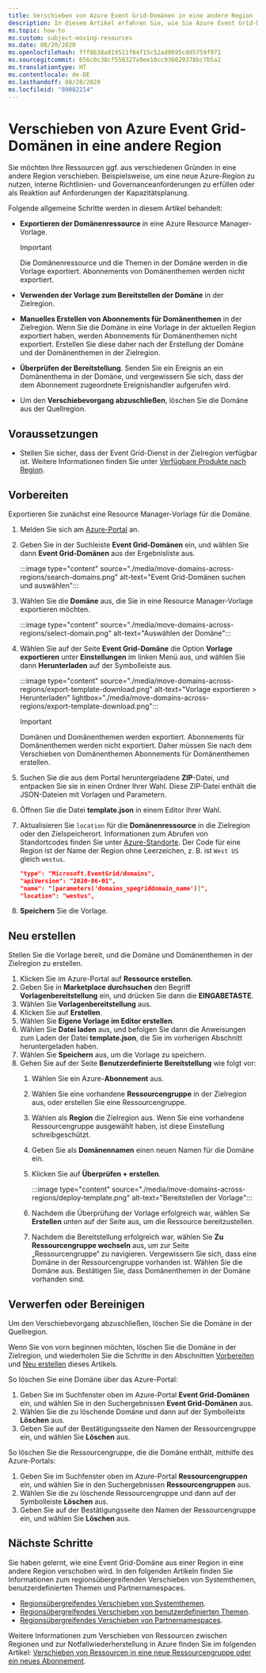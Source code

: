 ```yaml
---
title: Verschieben von Azure Event Grid-Domänen in eine andere Region
description: In diesem Artikel erfahren Sie, wie Sie Azure Event Grid-Domänen aus der aktuellen Region in eine andere Region verschieben.
ms.topic: how-to
ms.custom: subject-moving-resources
ms.date: 08/20/2020
ms.openlocfilehash: fff8638a819511f84f15c52ad0695cdd5759f971
ms.sourcegitcommit: 656c0c38cf550327a9ee10cc936029378bc7b5a2
ms.translationtype: HT
ms.contentlocale: de-DE
ms.lasthandoff: 08/28/2020
ms.locfileid: "89082214"
---
```

# <a name="move-azure-event-grid-domains-to-another-region"></a>Verschieben von Azure Event Grid-Domänen in eine andere Region
Sie möchten Ihre Ressourcen ggf. aus verschiedenen Gründen in eine andere Region verschieben. Beispielsweise, um eine neue Azure-Region zu nutzen, interne Richtlinien- und Governanceanforderungen zu erfüllen oder als Reaktion auf Anforderungen der Kapazitätsplanung. 

Folgende allgemeine Schritte werden in diesem Artikel behandelt: 

- **Exportieren der Domänenressource** in eine Azure Resource Manager-Vorlage. 

    > [!IMPORTANT]
    > Die Domänenressource und die Themen in der Domäne werden in die Vorlage exportiert. Abonnements von Domänenthemen werden nicht exportiert. 
- **Verwenden der Vorlage zum Bereitstellen der Domäne** in der Zielregion. 
- **Manuelles Erstellen von Abonnements für Domänenthemen** in der Zielregion. Wenn Sie die Domäne in eine Vorlage in der aktuellen Region exportiert haben, werden Abonnements für Domänenthemen nicht exportiert. Erstellen Sie diese daher nach der Erstellung der Domäne und der Domänenthemen in der Zielregion. 
- **Überprüfen der Bereitstellung**. Senden Sie ein Ereignis an ein Domänenthema in der Domäne, und vergewissern Sie sich, dass der dem Abonnement zugeordnete Ereignishandler aufgerufen wird. 
- Um den **Verschiebevorgang abzuschließen**, löschen Sie die Domäne aus der Quellregion. 

## <a name="prerequisites"></a>Voraussetzungen
- Stellen Sie sicher, dass der Event Grid-Dienst in der Zielregion verfügbar ist. Weitere Informationen finden Sie unter [Verfügbare Produkte nach Region](https://azure.microsoft.com/global-infrastructure/services/?products=event-grid&regions=all).

## <a name="prepare"></a>Vorbereiten
Exportieren Sie zunächst eine Resource Manager-Vorlage für die Domäne. 

1. Melden Sie sich am [Azure-Portal](https://portal.azure.com) an.
2. Geben Sie in der Suchleiste **Event Grid-Domänen** ein, und wählen Sie dann **Event Grid-Domänen** aus der Ergebnisliste aus. 

    :::image type="content" source="./media/move-domains-across-regions/search-domains.png" alt-text="Event Grid-Domänen suchen und auswählen":::
3. Wählen Sie die **Domäne** aus, die Sie in eine Resource Manager-Vorlage exportieren möchten. 

    :::image type="content" source="./media/move-domains-across-regions/select-domain.png" alt-text="Auswählen der Domäne":::   
4. Wählen Sie auf der Seite **Event Grid-Domäne** die Option **Vorlage exportieren** unter **Einstellungen** im linken Menü aus, und wählen Sie dann **Herunterladen** auf der Symbolleiste aus. 

    :::image type="content" source="./media/move-domains-across-regions/export-template-download.png" alt-text="Vorlage exportieren > Herunterladen" lightbox="./media/move-domains-across-regions/export-template-download.png":::   

    > [!IMPORTANT]
    > Domänen und Domänenthemen werden exportiert. Abonnements für Domänenthemen werden nicht exportiert. Daher müssen Sie nach dem Verschieben von Domänenthemen Abonnements für Domänenthemen erstellen. 
5. Suchen Sie die aus dem Portal heruntergeladene **ZIP**-Datei, und entpacken Sie sie in einen Ordner Ihrer Wahl. Diese ZIP-Datei enthält die JSON-Dateien mit Vorlagen und Parametern. 
1. Öffnen Sie die Datei **template.json** in einem Editor Ihrer Wahl. 
8. Aktualisieren Sie `location` für die **Domänenressource** in die Zielregion oder den Zielspeicherort. Informationen zum Abrufen von Standortcodes finden Sie unter [Azure-Standorte](https://azure.microsoft.com/global-infrastructure/locations/). Der Code für eine Region ist der Name der Region ohne Leerzeichen, z. B. ist `West US` gleich `westus`.

    ```json
    "type": "Microsoft.EventGrid/domains",
    "apiVersion": "2020-06-01",
    "name": "[parameters('domains_spegriddomain_name')]",
    "location": "westus",
    ```
1. **Speichern** Sie die Vorlage. 

## <a name="recreate"></a>Neu erstellen 
Stellen Sie die Vorlage bereit, und die Domäne und Domänenthemen in der Zielregion zu erstellen. 

1. Klicken Sie im Azure-Portal auf **Ressource erstellen**.
2. Geben Sie in **Marketplace durchsuchen** den Begriff **Vorlagenbereitstellung** ein, und drücken Sie dann die **EINGABETASTE**.
3. Wählen Sie **Vorlagenbereitstellung** aus.
4. Klicken Sie auf **Erstellen**.
5. Wählen Sie **Eigene Vorlage im Editor erstellen**.
6. Wählen Sie **Datei laden** aus, und befolgen Sie dann die Anweisungen zum Laden der Datei **template.json**, die Sie im vorherigen Abschnitt heruntergeladen haben.
7. Wählen Sie **Speichern** aus, um die Vorlage zu speichern. 
8. Gehen Sie auf der Seite **Benutzerdefinierte Bereitstellung** wie folgt vor:
    1. Wählen Sie ein Azure-**Abonnement** aus. 
    1. Wählen Sie eine vorhandene **Ressourcengruppe** in der Zielregion aus, oder erstellen Sie eine Ressourcengruppe. 
    1. Wählen als **Region** die Zielregion aus. Wenn Sie eine vorhandene Ressourcengruppe ausgewählt haben, ist diese Einstellung schreibgeschützt. 
    1. Geben Sie als **Domänennamen** einen neuen Namen für die Domäne ein. 
    1. Klicken Sie auf **Überprüfen + erstellen**. 
    
        :::image type="content" source="./media/move-domains-across-regions/deploy-template.png" alt-text="Bereitstellen der Vorlage":::        
    1. Nachdem die Überprüfung der Vorlage erfolgreich war, wählen Sie **Erstellen** unten auf der Seite aus, um die Ressource bereitzustellen. 
    1. Nachdem die Bereitstellung erfolgreich war, wählen Sie **Zu Ressourcengruppe wechseln** aus, um zur Seite „Ressourcengruppe“ zu navigieren. Vergewissern Sie sich, dass eine Domäne in der Ressourcengruppe vorhanden ist. Wählen Sie die Domäne aus. Bestätigen Sie, dass Domänenthemen in der Domäne vorhanden sind. 

## <a name="discard-or-clean-up"></a>Verwerfen oder Bereinigen
Um den Verschiebevorgang abzuschließen, löschen Sie die Domäne in der Quellregion.  

Wenn Sie von vorn beginnen möchten, löschen Sie die Domäne in der Zielregion, und wiederholen Sie die Schritte in den Abschnitten [Vorbereiten](#prepare) und [Neu erstellen](#recreate) dieses Artikels.

So löschen Sie eine Domäne über das Azure-Portal:

1. Geben Sie im Suchfenster oben im Azure-Portal **Event Grid-Domänen** ein, und wählen Sie in den Suchergebnissen **Event Grid-Domänen** aus. 
2. Wählen Sie die zu löschende Domäne und dann auf der Symbolleiste **Löschen** aus. 
3. Geben Sie auf der Bestätigungsseite den Namen der Ressourcengruppe ein, und wählen Sie **Löschen** aus.  

So löschen Sie die Ressourcengruppe, die die Domäne enthält, mithilfe des Azure-Portals:

1. Geben Sie im Suchfenster oben im Azure-Portal **Ressourcengruppen** ein, und wählen Sie in den Suchergebnissen **Ressourcengruppen** aus. 
2. Wählen Sie die zu löschende Ressourcengruppe und dann auf der Symbolleiste **Löschen** aus. 
3. Geben Sie auf der Bestätigungsseite den Namen der Ressourcengruppe ein, und wählen Sie **Löschen** aus.  

## <a name="next-steps"></a>Nächste Schritte
Sie haben gelernt, wie eine Event Grid-Domäne aus einer Region in eine andere Region verschoben wird. In den folgenden Artikeln finden Sie Informationen zum regionsübergreifenden Verschieben von Systemthemen, benutzerdefinierten Themen und Partnernamespaces.

- [Regionsübergreifendes Verschieben von Systemthemen](move-system-topics-across-regions.md). 
- [Regionsübergreifendes Verschieben von benutzerdefinierten Themen](move-custom-topics-across-regions.md). 
- [Regionsübergreifendes Verschieben von Partnernamespaces](move-partner-namespaces-across-regions.md).

Weitere Informationen zum Verschieben von Ressourcen zwischen Regionen und zur Notfallwiederherstellung in Azure finden Sie im folgenden Artikel: [Verschieben von Ressourcen in eine neue Ressourcengruppe oder ein neues Abonnement](../azure-resource-manager/management/move-resource-group-and-subscription.md).